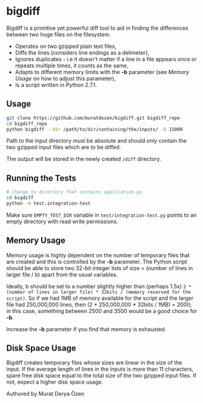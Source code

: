 bigdiff
=========

Bigdiff is a primitive yet powerful diff tool to aid in finding the differences between two huge files on the filesystem.


  - Operates on two gzipped plain text files,
  - Diffs the lines (considers line endings as a delimeter),
  - Ignores duplicates - i.e it doesn't matter if a line in a file appears once or repeats multiple times, it counts as the same,
  - Adapts to different memory limits with the __-b__ parameter (see *Memory Usage* on how to adjust this parameter),
  - Is a script written in Python 2.7.1.

Usage
----
```sh
git clone https://github.com/muratdozen/bigdiff.git bigdiff_repo
cd bigdiff_repo
python bigdiff --dir /path/to/dir/containing/the/inputs/ -b 15000
```

Path to the input directory must be absolute and should *only* contain the two gzipped input files which are to be diffed.

The output will be stored in the newly created `/diff` directory.

Running the Tests
----
```sh
# change to directory that contains application.py
cd bigdiff
python -m test.integration-test
```
Make sure `EMPTY_TEST_DIR` variable in `test/integration-test.py` points to an empty directory with read write permissions.

Memory Usage
----
Memory usage is highly dependent on the number of temporary files that are created and this is controlled by the __-b__ parameter. The Python script should be able to store two 32-bit integer lists of size = (number of lines in larger file / b) apart from the usual variables.

Ideally, b should be set to a number slightly higher than (perhaps 1.5x) `2 * (number of lines in larger file) * 32bits / (memory reserved for the script)`. So if we had 1MB of memory available for the script and the larger file had 250,000,000 lines, then (2 * 250,000,000 * 32bits / 1MB) = 2000; in this case, something between 2500 and 3500 would be a good choice for __-b__.

Increase the __-b__ parameter if you find that memory is exhausted.


Disk Space Usage
----
Bigdiff creates temporary files whose sizes are linear in the size of the input. If the average length of lines in the inputs is more than 11 characters, spare free disk space equal to the total size of the two gzipped input files.  If not, expect a higher disk space usage.

Authored by Murat Derya Özen
